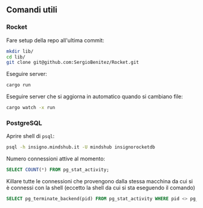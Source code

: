 ## Comandi utili

### Rocket

Fare setup della repo all'ultima commit:
```sh
mkdir lib/
cd lib/
git clone git@github.com:SergioBenitez/Rocket.git
```

Eseguire server:
```sh
cargo run
```

Eseguire server che si aggiorna in automatico quando si cambiano file:
```sh
cargo watch -x run
```

### PostgreSQL

Aprire shell di `psql`:
```sh
psql -h insigno.mindshub.it -U mindshub insignorocketdb
```

Numero connessioni attive al momento:
```sql
SELECT COUNT(*) FROM pg_stat_activity;
```

Killare tutte le connessioni che provengono dalla stessa macchina da cui si è connessi con la shell (eccetto la shell da cui si sta eseguendo il comando)
```sql
SELECT pg_terminate_backend(pid) FROM pg_stat_activity WHERE pid <> pg_backend_pid() AND client_addr IN (SELECT client_addr FROM pg_stat_activity WHERE pid = pg_backend_pid());
```
